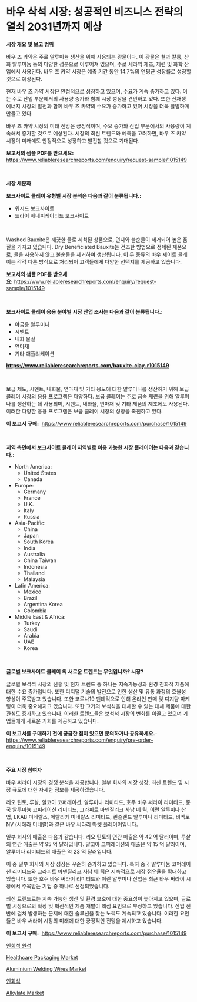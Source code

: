 <p><h1>바우 삭석 시장: 성공적인 비즈니스 전략의 열쇠 2031년까지 예상</h1></p><p><strong>시장 개요 및 보고 범위</strong></p>
<p><p>바우 즈 카약은 주로 알루미늄 생산을 위해 사용되는 광물이다. 이 광물은 철과 칼륨, 산화 알루미늄 등의 다양한 성분으로 이루어져 있으며, 주로 세라믹 제조, 제련 및 화학 산업에서 사용된다. 바우 즈 카약 시장은 예측 기간 동안 14.7%의 연평균 성장률로 성장할 것으로 예상된다. </p><p>현재 바우 즈 카약 시장은 안정적으로 성장하고 있으며, 수요가 계속 증가하고 있다. 이는 주로 산업 부문에서의 사용량 증가와 함께 시장 성장을 견인하고 있다. 또한 신재생 에너지 시장의 발전과 함께 바우 즈 카약의 수요가 증가하고 있어 시장을 더욱 활발하게 만들고 있다. </p><p>바우 즈 카약 시장의 미래 전망은 긍정적이며, 수요 증가와 산업 부문에서의 사용량이 계속해서 증가할 것으로 예상된다. 시장의 최신 트렌드와 예측을 고려하면, 바우 즈 카약 시장이 미래에도 안정적으로 성장하고 발전할 것으로 기대된다.</p></p>
<p><strong>보고서의 샘플 PDF를 받으세요:</strong> <a href="https://www.reliableresearchreports.com/enquiry/request-sample/1015149">https://www.reliableresearchreports.com/enquiry/request-sample/1015149</a></p>
<p>&nbsp;</p>
<p><strong>시장 세분화</strong></p>
<p><strong>보크사이트 클레이 유형별 시장 분석은 다음과 같이 분류됩니다.:</strong></p>
<p><ul><li>워시드 보크사이트</li><li>드라이 베네피케이티드 보크사이트</li></ul></p>
<p>&nbsp;</p>
<p><p>Washed Bauxite은 깨끗한 물로 세척된 상품으로, 먼지와 불순물이 제거되어 높은 품질을 가지고 있습니다. Dry Beneficiated Bauxite는 건조한 방법으로 정제된 제품으로, 물을 사용하지 않고 불순물을 제거하여 생산됩니다. 이 두 종류의 바우 셰이트 클레이는 각각 다른 방식으로 처리되어 고객들에게 다양한 선택지를 제공하고 있습니다.</p></p>
<p><strong>보고서의 샘플 PDF를 받으세요:</strong>&nbsp;<a href="https://www.reliableresearchreports.com/enquiry/request-sample/1015149">https://www.reliableresearchreports.com/enquiry/request-sample/1015149</a></p>
<p>&nbsp;</p>
<p><strong> 보크사이트 클레이 응용 분야별 시장 산업 조사는 다음과 같이 분류됩니다.:</strong></p>
<p><ul><li>야금용 알루미나</li><li>시멘트</li><li>내화 물질</li><li>연마재</li><li>기타 애플리케이션</li></ul></p>
<p><strong><a href="https://www.reliableresearchreports.com/bauxite-clay-r1015149">https://www.reliableresearchreports.com/bauxite-clay-r1015149</a></strong></p>
<p>&nbsp;</p>
<p><p>보급 제도, 시멘트, 내화물, 연마재 및 기타 용도에 대한 알루미나를 생산하기 위해 보급 클레이 시장의 응용 프로그램은 다양하다. 보급 클레이는 주로 금속 제련을 위해 알루미나를 생산하는 데 사용되며, 시멘트, 내화물, 연마재 및 기타 제품의 제조에도 사용된다. 이러한 다양한 응용 프로그램은 보급 클레이 시장의 성장을 촉진하고 있다.</p></p>
<p><strong>이 보고서 구매:</strong>&nbsp; <a href="https://www.reliableresearchreports.com/purchase/1015149">https://www.reliableresearchreports.com/purchase/1015149</a></p>
<p>&nbsp;</p>
<p><strong>지역 측면에서 보크사이트 클레이 지역별로 이용 가능한 시장 플레이어는 다음과 같습니다.:</strong></p>
<p><ul>
    <li>
        North America:
        <ul>
            <li>United States</li>
            <li>Canada</li>
        </ul>
    </li>
    <li>
        Europe:
        <ul>
            <li>Germany</li>
            <li>France</li>
            <li>U.K.</li>
            <li>Italy</li>
            <li>Russia</li>
        </ul>
    </li>
    <li>
        Asia-Pacific:
        <ul>
            <li>China</li>
            <li>Japan</li>
            <li>South Korea</li>
            <li>India</li>
            <li>Australia</li>
            <li>China Taiwan</li>
            <li>Indonesia</li>
            <li>Thailand</li>
            <li>Malaysia</li>
        </ul>
    </li>
    <li>
        Latin America:
        <ul>
            <li>Mexico</li>
            <li>Brazil</li>
            <li>Argentina Korea</li>
            <li>Colombia</li>
        </ul>
    </li>
    <li>
        Middle East & Africa:
        <ul>
            <li>Turkey</li>
            <li>Saudi</li>
            <li>Arabia</li>
            <li>UAE</li>
            <li>Korea</li>
        </ul>
    </li>
    </ul></p>
<p>&nbsp;</p>
<p><strong>글로벌 보크사이트 클레이 의 새로운 트렌드는 무엇입니까? 시장?</strong></p>
<p><p>글로벌 보석석 시장의 신흥 및 현재 트렌드 중 하나는 지속가능성과 환경 친화적 제품에 대한 수요 증가입니다. 또한 디지털 기술의 발전으로 인한 생산 및 유통 과정의 효율성 향상이 주목받고 있습니다. 또한 코로나19 팬데믹으로 인해 온라인 판매 및 디지턈 마케팅이 더욱 중요해지고 있습니다. 또한 고가의 보석석을 대체할 수 있는 대체 제품에 대한 관심도 증가하고 있습니다. 이러한 트렌드들은 보석석 시장의 변화를 이끌고 있으며 기업들에게 새로운 기회를 제공하고 있습니다.</p></p>
<p><strong>이 보고서를 구매하기 전에 궁금한 점이 있으면 문의하거나 공유하세요.</strong>- <a href="https://www.reliableresearchreports.com/enquiry/pre-order-enquiry/1015149">https://www.reliableresearchreports.com/enquiry/pre-order-enquiry/1015149</a></p>
<p>&nbsp;</p>
<p><strong>주요 시장 참여자</strong></p>
<p><p>바우 써라이 시장의 경쟁 분석을 제공합니다. 일부 회사의 시장 성장, 최신 트렌드 및 시장 규모에 대한 자세한 정보를 제공하겠습니다.</p><p>리오 틴토, 루살, 알코아 코퍼레이션, 알루미나 리미티드, 호주 바우 써라이 리미티드, 중국 알루미늄 코퍼레이션 리미티드, 그라피트 마덴질리크 사남 베 틱, 이란 알루미나 산업, LKAB 미네랄스, 메탈리카 미네랄스 리미티드, 퀸즐랜드 알루미나 리미티드, 비멕토 NV (시에라 미네랄)과 같은 바우 써라리 마켓 플레이어입니다.</p><p>일부 회사의 매출은 다음과 같습니다. 리오 틴토의 연간 매출은 약 42 억 달러이며, 루살의 연간 매출은 약 95 억 달러입니다. 알코아 코퍼레이션의 매출은 약 15 억 달러이며, 알루미나 리미티드의 매출은 약 23 억 달러입니다.</p><p>이 중 일부 회사의 시장 성장은 꾸준히 증가하고 있습니다. 특히 중국 알루미늄 코퍼레이션 리미티드와 그라피트 마덴질리크 사남 베 틱은 지속적으로 시장 점유율을 확대하고 있습니다. 또한 호주 바우 써라이 리미티드와 이란 알루미나 산업은 최근 바우 써라이 시장에서 주목받는 기업 중 하나로 선정되었습니다.</p><p>최신 트렌드로는 지속 가능한 생산 및 환경 보호에 대한 중요성이 높아지고 있으며, 글로벌 시장으로의 확장 및 혁신적인 제품 개발이 핵심 요인으로 부상하고 있습니다. 산업 전반에 걸쳐 발생하는 문제에 대한 솔루션을 찾는 노력도 계속되고 있습니다. 이러한 요인들은 바우 써라이 시장의 미래에 대한 긍정적인 전망을 제시하고 있습니다.</p></p>
<p><strong>이 보고서 구매:</strong>&nbsp;&nbsp;<a href="https://www.reliableresearchreports.com/purchase/1015149">https://www.reliableresearchreports.com/purchase/1015149</a></p>
<p><p><a href="https://github.com/Madalyell456456/Market-Research-Report-List-1/blob/main/998765423699.md">인회석 원석</a></p><p><a href="https://github.com/gulaimolin/Market-Research-Report-List-4/blob/main/healthcare-packaging-market.md">Healthcare Packaging Market</a></p><p><a href="https://issuu.com/reportprime-2/docs/aluminium-welding-wires-market-size-2030.pptx">Aluminium Welding Wires Market</a></p><p><a href="https://github.com/vs019sa3m8x/Market-Research-Report-List-1/blob/main/318487023698.md">인회석</a></p><p><a href="https://issuu.com/reportprime-2/docs/alkylate-market-size-2030.pptx">Alkylate Market</a></p></p>